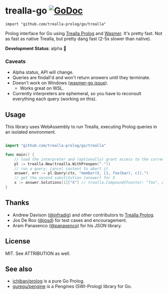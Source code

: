 # trealla-go [![GoDoc](https://godoc.org/github.com/trealla-prolog/go/trealla?status.svg)](https://godoc.org/github.com/trealla-prolog/go/trealla)
`import "github.com/trealla-prolog/go/trealla"`

Prolog interface for Go using [Trealla Prolog](https://github.com/trealla-prolog/trealla) and [Wasmer](https://github.com/wasmerio/wasmer-go).
It's pretty fast. Not as fast as native Trealla, but pretty dang fast (2-5x slower than native).

**Development Status**: alpha 🤠

### Caveats

- Alpha status, API will change.
- Queries are findall'd and won't return answers until they terminate.
- Doesn't work on Windows ([wasmer-go issue](https://github.com/wasmerio/wasmer-go/issues/69)).
	- Works great on WSL.
- Currently interpreters are ephemeral, so you have to reconsult everything each query (working on this).

## Usage

This library uses WebAssembly to run Trealla, executing Prolog queries in an isolated environment.

```go

import "github.com/trealla-prolog/go/trealla"

func main() {
	// load the interpreter and (optionally) grant access to the current directory
	pl := trealla.New(trealla.WithPreopen("."))
	// run a query; cancel context to abort it
	answer, err := pl.Query(ctx, "member(X, [1, foo(bar), c]).")
	// get the second substitution (answer) for X
	x := answer.Solutions[1]["X"] // trealla.Compound{Functor: "foo", Args: ["bar"]}
}
```

## Thanks
 
- Andrew Davison ([@infradig](https://github.com/infradig)) and other contributors to [Trealla Prolog](https://github.com/trealla-prolog/trealla).
- Jos De Roo ([@josd](https://github.com/josd)) for test cases and encouragement.
- Aram Panasenco ([@panasenco](https://github.com/panasenco)) for his JSON library.

## License

MIT. See ATTRIBUTION as well.

## See also

- [ichiban/prolog](https://github.com/ichiban/prolog) is a pure Go Prolog.
- [guregu/pengine](https://github.com/guregu/pengine) is a Pengines (SWI-Prolog) library for Go.
